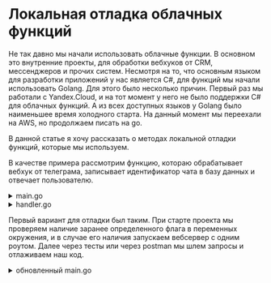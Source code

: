 # Локальная отладка облачных функций
Не так давно мы начали использовать облачные функции. В основном это внутренние проекты, для обработки вебхуков от CRM, мессенджеров и прочих систем. Несмотря на то, что основным языком для разработки приложений у нас является C#, для функций мы начали использовать Golang. Для этого было несколько причин. Первый раз мы работали с Yandex.Cloud, и на тот момент у него не было поддержки C# для облачных функций. А из всех доступных языков у Golang было наименьшее время холодного старта. На данный момент мы переехали на AWS, но продолжаем писать на go.

В данной статье я хочу рассказать о методах локальной отладки функций, которые мы используем. 

В качестве примера рассмотрим функцию, котораю обрабатывает вебхук от телеграма, записывает идентификатор чата в базу данных и отвечает пользователю.

<details>
    <summary>main.go</summary>
</details>


<details>
    <summary>handler.go</summary>
</details>

Первый вариант для отладки был таким. 
При старте проекта мы проверяем наличие заранее определенного флага в переменных окружения, и в случае его наличия запускаем вебсервер с одним роутом. Далее через тесты или через postman мы шлем запросы и отлаживаем наш код.

<details>
    <summary>обновленный main.go</summary>
<details>

На этом можно было и закончить, но подход не лишен недостатков.
Необходимо данный код переносить из проекта проект, к тому же при билде он попадает в продакшен. 

Как можно этого избежать? Самое время вспомнить о юнит-тестах.
Так или иначе, мы их пишем на сложные части бизнес логики.

Для этого подхода нам необходимо замокать внешние зависимости.

<details>
    <summary>handler_test.go<summary>
</details>

Казалось бы вот этот момент, когда совершенство найдено.
Но одна вещь не давала покоя. Моки это не реальные объекты. Через них можно сымитировать любое поведение если знать, что имитировать. Например задержки ответов от внешних сервисов.

Второй момент это окружение разработки. Как .net-разработчики мы используем windows. Функции работают на linux. Проблем с функциями из-за этого у нас не было, но в прошлом мы сталкивались c проблемой, когда наше чудесное приложение на кроссплатформенном .net core в docker-контейнере пыталось неуспешно вызвать winapi (через один из nuget-пакетов).

Что собственно предлагает AWS? 




Второй вариант 

Отладка через юнит тесты



Третий вариант

Создание проекта

Минимальная конфигурация

Код приложения

Отладчик Delve

Подключаем dynamodb

Итоги